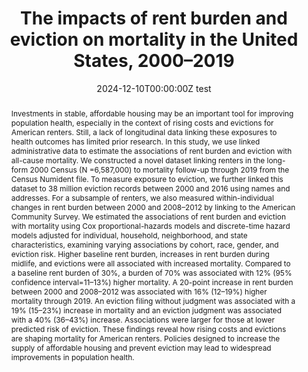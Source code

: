 ---
abstract: Investments in stable, affordable housing may be an important tool for improving population health, especially in the context of rising costs and evictions for American renters. Still, a lack of longitudinal data linking these exposures to health outcomes has limited prior research. In this study, we use linked administrative data to estimate the associations of rent burden and eviction with all-cause mortality. We constructed a novel dataset linking renters in the long-form 2000 Census (N =6,587,000) to mortality follow-up through 2019 from the Census Numident file. To measure exposure to eviction, we further linked this dataset to 38 million eviction records between 2000 and 2016 using names and addresses. For a subsample of renters, we also measured within-individual changes in rent burden between 2000 and 2008–2012 by linking to the American Community Survey. We estimated the associations of rent burden and eviction with mortality using Cox proportional-hazards models and discrete-time hazard models adjusted for individual, household, neighborhood, and state characteristics, examining varying associations by cohort, race, gender, and eviction risk. Higher baseline rent burden, increases in rent burden during midlife, and evictions were all associated with increased mortality. Compared to a baseline rent burden of 30%, a burden of 70% was associated with 12% (95% confidence interval=11–13%) higher mortality. A 20-point increase in rent burden between 2000 and 2008–2012 was associated with 16% (12–19%) higher mortality through 2019. An eviction filing without judgment was associated with a 19% (15–23%) increase in mortality and an eviction judgment was associated with a 40% (36–43%) increase. Associations were larger for those at lower predicted risk of eviction. These findings reveal how rising costs and evictions are shaping mortality for American renters. Policies designed to increase the supply of affordable housing and prevent eviction may lead to widespread improvements in population health. 
authors:
- admin
- Carl Gershenson
- Sonya Porter
- Danielle Sandler
- Matthew Desmond
date: "2024-12-10T00:00:00Z test"
doi: ""
featured: false
image:
  focal_point: ""
  preview_only: false
projects: []
publication: '*Social Science & Medicine*'
publication_short: ""
publication_types:
- "2"
publishDate: "2023-12-10T00:00:00Z"
summary: _Published in **Social Science & Medicine**._ 
tags:
title: 'The impacts of rent burden and eviction on mortality in the United States, 2000–2019'
url_code: ""
url_dataset: ""
url_pdf: "media/Graetz_2023_SSM.pdf"
url_poster: ""
url_project: ""
url_slides: ""
url_source: ""
url_video: ""
links:
- name: USA Today
  url: https://www.usatoday.com/story/news/health/2024/01/10/high-rent-bad-health-short-lifespan/71891093007/
---